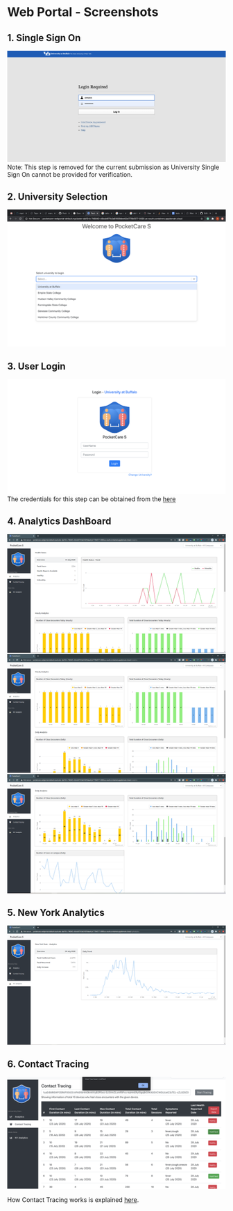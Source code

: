 # Web Portal - Screenshots 

## 1. Single Sign On 
![Single Sign On](assets/6.png)
Note: This step is removed for the current submission as University Single Sign On cannot be provided for verification.

## 2. University Selection  
![University Selction](assets/3.png)
## 3. User Login  
![User Login](assets/4.png)
The credentials for this step can be obtained from the [here]()

## 4. Analytics DashBoard  
![Analytics DashBoard](assets/9.PNG)
![](assets/7.PNG)
![](assets/8.PNG)
## 5. New York Analytics  
![New York Analytics](assets/10.PNG)
## 6. Contact Tracing  
![Contact Tracing](assets/1.png)

How Contact Tracing works is explained [here](https://github.com/PocketCareS/WebPortal#steps-to-send-push-notifications-for-exposure-contact-tracing).
